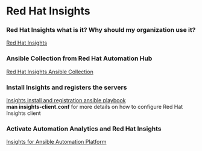 # Red Hat Insights

### Red Hat Insights what is it? Why should my organization use it?  
[Red Hat Insights](https://www.redhat.com/en/technologies/management/insights "Red Hat Insights")  

### Ansible Collection from Red Hat Automation Hub  
[Red Hat Insights Ansible Collection](https://console.redhat.com/ansible/automation-hub/repo/published/redhat/insights/docs "Red Hat Insights Ansible Collection")

### Install Insights and registers the servers
[Insights install and registration ansible playbook](https://github.com/ericcames/RedHatInsights/blob/main/insightsregistration.yml "Insights install and registration ansible playbook")  
**man insights-client.conf** for more details on how to configure Red Hat Insights client

### Activate Automation Analytics and Red Hat Insights  
[Insights for Ansible Automation Platform](https://www.ansible.com/blog/activate-insights-for-ansible-automation-platform "Insights for Ansible Automation Platform")
